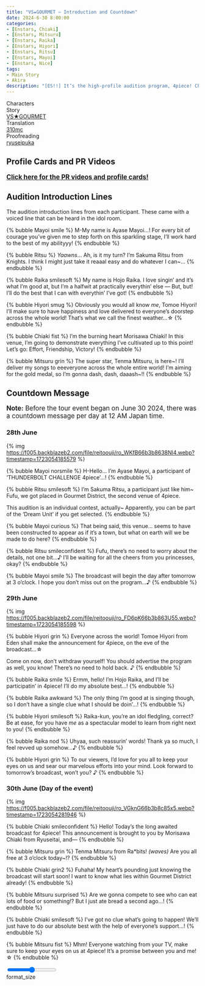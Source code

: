 ```yaml
---
title: "VS★GOURMET – Introduction and Countdown"
date: 2024-6-30 8:00:00
categories:
- [Enstars, Chiaki]
- [Enstars, Mitsuru]
- [Enstars, Raika]
- [Enstars, Hiyori]
- [Enstars, Ritsu]
- [Enstars, Mayoi]
- [Enstars, Nice]
tags:
- Main Story
- Akira
description: "[ES!!] It’s the high-profile audition program, 4piece! Chiaki and Mitsuru are placed in Gourmet District and given their own restaurant in order to take on the ‘Restaurant Management Competition’…"
---
```

<div class="three-wrapper" style="--storyColor:#5ac189;--storyColor-rgb:90,193,137;--storyColor-h:147.4;--storyColor-s:45.4%;--storyColor-l:55.5%;">
    <div class="info-area">
        <div class="info">
            <div class="info-item characters">
                <div class="label">
                    Characters
                </div>
                <div class="value">
                    <a href="/categories/Enstars/Chiaki" character="Chiaki"></a>
                    <a href="/categories/Enstars/Mitsuru" character="Mitsuru"></a>
                    <a href="/categories/Enstars/Raika" character="Raika"></a>
                    <a href="/categories/Enstars/Hiyori" character="Hiyori"></a>
                    <a href="/categories/Enstars/Ritsu" character="Ritsu"></a>
                    <a href="/categories/Enstars/Mayoi" character="Mayoi"></a>
                </div>
            </div>
            <div class="info-item one">
                <div class="label">
                    Story
                </div>
                <div class="value">
                    <a href="/vs_gourmet">VS★GOURMET</a>
                </div>
            </div>
            <div class="info-item two">
                <div class="label">
                    Translation
                </div>
                <div class="value">
                    <a href="/about">310mc</a>
                </div>
            </div>
            <div class="info-item three">
                <div class="label">
                   Proofreading
                </div>
                <div class="value">
                    <a href="https://ryuseipuka.notion.site/proofed-by-ryuseipuka-020757643ea94baabea5e7d21f325a8b" target="_blank">ryuseipuka</a>
                </div>
            </div>
        </div>
    </div>
</div>

<!-- more -->

## Profile Cards and PR Videos

<big><b><a href="/vs_gourmet/profile" target="_blank">Click here for the PR videos and profile cards!</a></b></big>

## Audition Introduction Lines

The audition introduction lines from each participant. These came with a voiced line that can be heard in the idol room.

{% bubble Mayoi smile %}
M-My name is Ayase Mayoi…! For every bit of courage you’ve given me to step forth on this sparkling stage, I’ll work hard to the best of my abilityyy!
{% endbubble %}

{% bubble Ritsu %}
<em>Yaawns</em>… Ah, is it my turn? I’m Sakuma Ritsu from Knights. I think I might just take it reaaal easy and do whatever I can~…
{% endbubble %}

{% bubble Raika smilesoft %}
My name is Hojo Raika. I love singin’ and it’s what I’m good at, but I’m a halfwit at practically everythin’ else — But, but! I’ll do the best that I can with everythin’ I’ve got!
{% endbubble %}

{% bubble Hiyori smug %}
Obviously you would all know <em>me</em>, Tomoe Hiyori! I’ll make sure to have happiness and love delivered to everyone’s doorstep across the whole world! That’s what we call the finest weather…☆
{% endbubble %}

{% bubble Chiaki fist %}
I’m the burning heart Morisawa Chiaki! In this venue, I’m going to demonstrate everything I’ve cultivated up to this point! Let’s go: Effort, Friendship, Victory!
{% endbubble %}

{% bubble Mitsuru grin %}
The super star, Tenma Mitsuru, is here\~! I’ll deliver my songs to eeeveryone across the whole entire world! I’m aiming for the gold medal, so I’m gonna dash, dash, daaash\~!!
{% endbubble %}

## Countdown Message

<big>**Note:** Before the tour event began on June 30 2024, there was a countdown message per day at 12 AM Japan time.</big>

### 28th June

{% img https://f005.backblazeb2.com/file/reitoouji/ro_WKfB66b3b8638Nl4.webp?timestamp=1723054185579 %}

{% bubble Mayoi norsmile %}
H-Hello… I’m Ayase Mayoi, a participant of ‘THUNDERBOLT CHALLENGE 4piece’…!
{% endbubble %}

{% bubble Ritsu smilesoft %}
I’m Sakuma Ritsu, a participant just like him~ Fufu, we got placed in Gourmet District, the second venue of 4piece.

This audition is an individual contest, actually~ Apparently, you can be part of the ‘Dream Unit’ if you get selected.
{% endbubble %}

{% bubble Mayoi curious %}
That being said, this venue… seems to have been constructed to appear as if it’s a town, but what on earth will we be made to do here?
{% endbubble %}

{% bubble Ritsu smileconfident %}
Fufu, there’s no need to worry about the details, not one bit…♪ I’ll be waiting for all the cheers from you princesses, okay?
{% endbubble %}

{% bubble Mayoi smile %}
The broadcast will begin the day after tomorrow at 3 o’clock. I hope you don’t miss out on the program…♪
{% endbubble %}

### 29th June

{% img https://f005.backblazeb2.com/file/reitoouji/ro_FD6pK66b3b863U55.webp?timestamp=1723054185598 %}

{% bubble Hiyori grin %}
Everyone across the world! Tomoe Hiyori from Eden shall make the announcement for 4piece, on the eve of the broadcast…☆

Come on now, don’t withdraw yourself! You should advertise the program as well, you know! There’s no need to hold back. ♪
{% endbubble %}

{% bubble Raika smile %}
Ermm, hello! I’m Hojo Raika, and I’ll be participatin’ in 4piece! I’ll do my absolute best…!
{% endbubble %}

{% bubble Raika awkward %}
The only thing I’m good at is singing though, so I don’t have a single clue what I should be doin’…!
{% endbubble %}

{% bubble Hiyori smilesoft %}
Raika-kun, you’re an idol fledgling, correct? Be at ease, for you have <em>me</em> as a spectacular model to learn from right next to you!
{% endbubble %}

{% bubble Raika nod %}
Uhyaa, such reassurin’ words! Thank ya so much, I feel revved up somehow…♪
{% endbubble %}

{% bubble Hiyori grin %}
To our viewers, I’d love for you all to keep your eyes on us and sear our marvelous efforts into your mind. Look forward to tomorrow’s broadcast, won’t you? ♪
{% endbubble %}

### 30th June (Day of the event)

{% img https://f005.backblazeb2.com/file/reitoouji/ro_VGknG66b3b8c85x5.webp?timestamp=1723054281946 %}

{% bubble Chiaki smileconfident %}
Hello! Today’s the long awaited broadcast for 4piece! This announcement is brought to you by Morisawa Chiaki from Ryuseitai, and—
{% endbubble %}

{% bubble Mitsuru grin %}
Tenma Mitsuru from Ra*bits! *<th>(waves)</th>* Are you all free at 3 o’clock today~!?
{% endbubble %}

{% bubble Chiaki grin2 %}
Fuhaha! My heart’s pounding just knowing the broadcast will start soon! I want to know what lies within Gourmet District already!
{% endbubble %}

{% bubble Mitsuru surprised %}
Are we gonna compete to see who can eat lots of food or something!? But I just ate bread a second ago…!
{% endbubble %}

{% bubble Chiaki smilesoft %}
I’ve got no clue what’s going to happen! We’ll just have to do our absolute best with the help of everyone’s support…!
{% endbubble %}

{% bubble Mitsuru fist %}
Mhm! Everyone watching from your TV, make sure to keep your eyes on us at 4piece! It’s a promise between you and me! ☆
{% endbubble %}

<div class="navigation2">
    <div class="toolbar-wrapper">
        <div class="slider-container">
            <input type="range" min="1" max="5" value="3" class="slider">
        </div>
        <div class="toolbar">
            <a target="_blank" href="/translations" class="home-button" title="Translations Masterlist"><i class="fa fa-home"></i></a>
            <div class="toolbar__section">
                <a id="sliderDrop">
                    <span class="material-icons-round" title="Text Size">format_size</span>
                </a>
            </div>
            <a target="_blank" href="/vs_gourmet" title="Index"><i class="fa fa-star"></i></a>
            <a href="/vs_gourmet/prologue" title="Next Chapter: Prologue"><i class="fa fa-arrow-right"></i></a>
            <a href="#top" class="top-arrow" title="Back to Top"><i class="fa fa-arrow-up"></i></a>
        </div>
    </div>
</div>